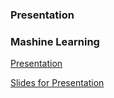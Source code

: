 ### Presentation

### Mashine Learning

[Presentation](https://youtu.be/Ao-3g9iUUW4)

[Slides for Presentation](https://natanchik.github.io/Presentation_ML/)
